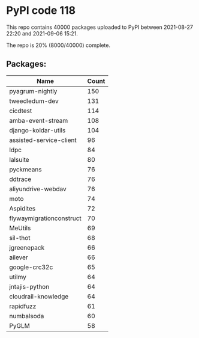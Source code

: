 # PyPI code 118

This repo contains 40000 packages uploaded to PyPI between 
2021-08-27 22:20 and 2021-09-06 15:21.

The repo is 20% (8000/40000) complete.

## Packages:

| Name  | Count |
| ----- | ----- |
| pyagrum-nightly | 150 |
| tweedledum-dev | 131 |
| cicdtest | 114 |
| amba-event-stream | 108 |
| django-koldar-utils | 104 |
| assisted-service-client | 96 |
| ldpc | 84 |
| lalsuite | 80 |
| pyckmeans | 76 |
| ddtrace | 76 |
| aliyundrive-webdav | 76 |
| moto | 74 |
| Aspidites | 72 |
| flywaymigrationconstruct | 70 |
| MeUtils | 69 |
| sil-thot | 68 |
| jgreenepack | 66 |
| ailever | 66 |
| google-crc32c | 65 |
| utilmy | 64 |
| jntajis-python | 64 |
| cloudrail-knowledge | 64 |
| rapidfuzz | 61 |
| numbalsoda | 60 |
| PyGLM | 58 |


